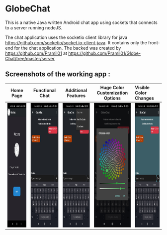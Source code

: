 # GlobeChat
This is a native Java written Android chat app using sockets that connects to a server running nodeJS.

The chat application uses the socketio client library for java https://github.com/socketio/socket.io-client-java. 
It contains only the front-end for the chat application. The backed was created by https://github.com/Pramil01 at https://github.com/Pramil01/Globe-Chat/tree/master/server

## Screenshots of the working app : 

Home Page             |  Functional Chat               |  Additional Features      |  Huge Color Customization Options | Visible Color Changes
:-------------------------:|:-------------------------:|:-------------------------:|:-------------------------:|:-------------------------
<img src = "https://github.com/prathamgandhi/GlobeChat/blob/master/screenshots/1.jpg" width="200" height="400">  |  <img src = "https://github.com/prathamgandhi/GlobeChat/blob/master/screenshots/2.jpg" width="200" height="400">  |  <img src = "https://github.com/prathamgandhi/GlobeChat/blob/master/screenshots/3.jpg" width="200" height="400"> | <img src = "https://github.com/prathamgandhi/GlobeChat/blob/master/screenshots/4.jpg" width="200" height="400"> | <img src = "https://github.com/prathamgandhi/GlobeChat/blob/master/screenshots/5.jpg" width="200" height="400">
